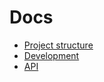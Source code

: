 # Docs
- [Project structure](./Architecture.md)
- [Development](./CONTRIBUTING.md)
- [API](./API.md)
